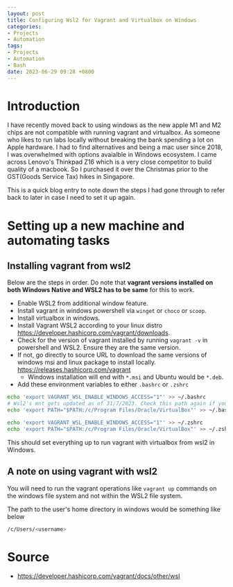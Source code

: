 ```yaml
---
layout: post
title: Configuring Wsl2 for Vagrant and Virtualbox on Windows
categories:
- Projects
- Automation
tags:
- Projects
- Automation
- Bash
date: 2023-06-29 09:28 +0800
---
```

# Introduction
I have recently moved back to using windows as the new apple M1 and M2 chips are not compatible with running vagrant and virtualbox. As someone who likes to run labs locally without breaking the bank spending a lot on Apple hardware. I had to find alternatives and being a mac user since 2018, I was overwhelmed with options avaialble in Windows ecosystem. I came across Lenovo's Thinkpad Z16 which is a very close competitor to build quality of a macbook. So I purchased it over the Christmas prior to the GST(Goods Service Tax) hikes in Singapore.

This is a quick blog entry to note down the steps I had gone through to refer back to later in case I need to set it up again.

# Setting up a new machine and automating tasks

## Installing vagrant from wsl2

Below are the steps in order. Do note that **vagrant versions installed on both Windows Native and WSL2 has to be same** for this to work.
* Enable WSL2 from additional window feature.
* Install vagrant in windows powershell via `winget` or `choco` or `scoop`.
* Install virtualbox in windows.
* Install Vagrant WSL2 according to your linux distro https://developer.hashicorp.com/vagrant/downloads.
* Check for the version of vagrant installed by running `vagrant -v` in powershell and WSL2. Ensure they are the same version.
* If not, go directly to source URL to download the same versions of windows msi and linux package to install locally. https://releases.hashicorp.com/vagrant
  * Windows installation will end with `*.msi` and Ubuntu would be `*.deb`.
* Add these environment variables to either `.bashrc` or `.zshrc`

```bash
echo 'export VAGRANT_WSL_ENABLE_WINDOWS_ACCESS="1"' >> ~/.bashrc 
# Wsl2's mnt gets updated as of 31/7/2023. Check this path again if you are not able to run vagrant
echo 'export PATH="$PATH:/c/Program Files/Oracle/VirtualBox"' >> ~/.bashrc

echo 'export VAGRANT_WSL_ENABLE_WINDOWS_ACCESS="1"' >> ~/.zshrc
echo 'export PATH="$PATH:/c/Program Files/Oracle/VirtualBox"' >> ~/.zshrc
```

This should set everything up to run vagrant with virtualbox from wsl2 in Windows.

## A note on using vagrant with wsl2

You will need to run the vagrant operations like `vagrant up` commands on the windows file system and not within the WSL2 file system.

The path to the user's home directory in windows would be something like below

```bash
/c/Users/<username>
```

# Source
 - https://developer.hashicorp.com/vagrant/docs/other/wsl